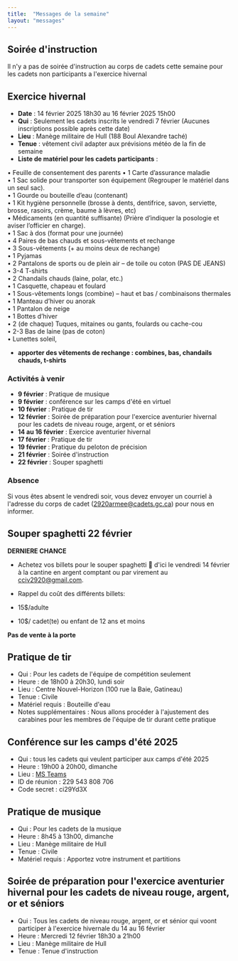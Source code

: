 ```yaml
---
title:  "Messages de la semaine"
layout: "messages"
---
```


## Soirée d'instruction
Il n'y a pas de soirée d'instruction au corps de cadets cette semaine pour les cadets non participants a l'exercice hivernal

## Exercice hivernal 
- **Date** : 14 février 2025 18h30 au 16 février 2025 15h00 
- **Qui** : Seulement les cadets inscrits le vendredi 7 février (Aucunes inscriptions possible après cette date)
- **Lieu** : Manège militaire de Hull (188 Boul Alexandre taché)
- **Tenue** : vêtement civil adapter aux prévisions météo de la fin de semaine
- **Liste de matériel pour les cadets participants** :

•	Feuille de consentement des parents 
•	1 Carte d’assurance maladie  
•	1 Sac solide pour transporter son équipement (Regrouper le matériel dans un seul sac).  
•	1 Gourde ou bouteille d’eau (contenant)  
•	1 Kit hygiène personnelle (brosse à dents, dentifrice, savon, serviette, brosse, rasoirs, crème, baume à lèvres, etc)  
•	Médicaments (en quantité suffisante)   (Prière d’indiquer la posologie et aviser l’officier en charge).  
•	1 Sac à dos (format pour une journée)  
•	4 Paires de bas chauds et sous-vêtements et rechange  
•	3 Sous-vêtements (+ au moins deux de rechange)  
•	1 Pyjamas  
•	2 Pantalons de sports ou de plein air – de toile ou coton  (PAS DE JEANS)  
•	3-4 T-shirts   
•	2 Chandails chauds (laine, polar, etc.)  
•	1 Casquette, chapeau et foulard  
•	1 Sous-vêtements longs (combine) – haut et bas / combinaisons thermales  
•	1 Manteau d’hiver ou anorak  
•	1 Pantalon de neige  
•	1 Bottes d’hiver  
•	2  (de chaque)    Tuques, mitaines ou gants, foulards ou cache-cou   
•	2-3 Bas de laine (pas de coton)  
•	Lunettes soleil, 
- **apporter des vêtements de rechange : combines, bas, chandails chauds, t-shirts**
  



### Activités à venir
 
- **9 février** : Pratique de musique
- **9 février** : conférence sur les camps d'été en virtuel
- **10 février** : Pratique de tir
- **12 février** : Soirée de préparation pour l'exercice aventurier hivernal pour les cadets de niveau rouge, argent, or et séniors 
- **14 au 16 février** : Exercice aventurier hivernal
- **17 février** : Pratique de tir
- **19 février** : Pratique du peloton de précision
- **21 février** : Soirée d'instruction
- **22 février** : Souper spaghetti


### Absence

Si vous êtes absent le vendredi soir, vous devez envoyer un courriel à l'adresse du corps de cadet (<2920armee@cadets.gc.ca>) pour nous en informer.


## Souper spaghetti 22 février
 **DERNIERE CHANCE**
 
- Achetez vos billets pour le souper spaghetti 🍝  d'ici le vendredi 14 février à la cantine en argent comptant ou par virement au <cciv2920@gmail.com>. 

- Rappel du coût des différents billets:
-   15$/adulte
-   10$/ cadet(te) ou enfant de 12 ans et moins

**Pas de vente à la porte**


  
## Pratique de tir 

- Qui :  Pour les cadets de l'équipe de compétition seulement
- Heure : de 18h00 à 20h30, lundi soir
- Lieu : Centre Nouvel-Horizon (100 rue la Baie, Gatineau) 
- Tenue : Civile
- Matériel requis : Bouteille d'eau
- Notes supplémentaires : Nous allons procéder à l'ajustement des carabines pour les membres de l'équipe de tir durant cette pratique

## Conférence sur les camps d'été 2025
- Qui : tous les cadets qui veulent participer aux camps d'été 2025
- Heure : 19h00 à 20h00, dimanche
- Lieu :  [MS Teams](https://teams.microsoft.com/l/meetup-join/19%3ameeting_YTBlOTFjMTItOTljZS00ZjFhLWI1ZmMtMmI0OTM5OGQ3N2Iw%40thread.v2/0?context=%7b%22Tid%22%3a%22ab126afb-e60c-4e2f-b6cf-c7350c76dc84%22%2c%22Oid%22%3a%22235f3956-46df-444e-b59e-8b900c01fc8b%22%7d)
- ID de réunion : 229 543 808 706
- Code secret : ci29Yd3X

## Pratique de musique 

- Qui :  Pour les cadets de la musique
- Heure : 8h45 à 13h00, dimanche
- Lieu : Manège militaire de Hull
- Tenue : Civile 
- Matériel requis : Apportez votre instrument  et partitions

## Soirée de préparation pour l'exercice aventurier hivernal pour les cadets de niveau rouge, argent, or et séniors 

- Qui : Tous les cadets de niveau rouge, argent, or et sénior qui voont participer à l'exercice hivernale du 14 au 16 février
- Heure : Mercredi 12 février 18h30 a 21h00
- Lieu : Manège militaire de Hull
- Tenue : Tenue d'instruction





